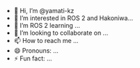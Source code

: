 - 👋 Hi, I’m @yamati-kz
- 👀 I’m interested in ROS 2 and Hakoniwa...
- 🌱 I’m ROS 2 learning ...
- 💞️ I’m looking to collaborate on ...
- 📫 How to reach me ...
- 😄 Pronouns: ...
- ⚡ Fun fact: ...

<!---
yamati-kz/yamati-kz is a ✨ special ✨ repository because its `README.md` (this file) appears on your GitHub profile.
You can click the Preview link to take a look at your changes.
--->
